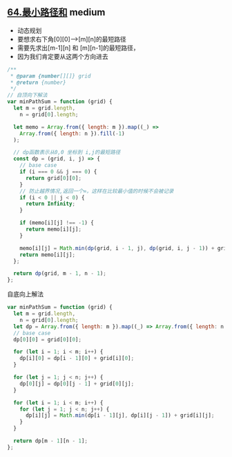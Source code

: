 ## [64.最小路径和](https://leetcode.cn/problems/minimum-path-sum/) <Badge type="warning">medium</Badge>

- 动态规划
- 要想求右下角[0][0]-->[m][n]的最短路径
- 需要先求出[m-1][n] 和 [m][n-1]的最短路径，
- 因为我们肯定要从这两个方向进去

```js
/**
 * @param {number[][]} grid
 * @return {number}
 */
// 自顶向下解法
var minPathSum = function (grid) {
  let m = grid.length,
    n = grid[0].length;

  let memo = Array.from({ length: m }).map((_) =>
    Array.from({ length: n }).fill(-1)
  );

  // dp函数表示从0,0 坐标到 i,j的最短路径
  const dp = (grid, i, j) => {
    // base case
    if (i === 0 && j === 0) {
      return grid[0][0];
    }
    // 防止越界情况,返回一个∞，这样在比较最小值的时候不会被记录
    if (i < 0 || j < 0) {
      return Infinity;
    }

    if (memo[i][j] !== -1) {
      return memo[i][j];
    }

    memo[i][j] = Math.min(dp(grid, i - 1, j), dp(grid, i, j - 1)) + grid[i][j];
    return memo[i][j];
  };

  return dp(grid, m - 1, n - 1);
};
```

自底向上解法

```js
var minPathSum = function (grid) {
  let m = grid.length,
    n = grid[0].length;
  let dp = Array.from({ length: m }).map((_) => Array.from({ length: n }));
  // base case
  dp[0][0] = grid[0][0];

  for (let i = 1; i < m; i++) {
    dp[i][0] = dp[i - 1][0] + grid[i][0];
  }

  for (let j = 1; j < n; j++) {
    dp[0][j] = dp[0][j - 1] + grid[0][j];
  }

  for (let i = 1; i < m; i++) {
    for (let j = 1; j < n; j++) {
      dp[i][j] = Math.min(dp[i - 1][j], dp[i][j - 1]) + grid[i][j];
    }
  }

  return dp[m - 1][n - 1];
};
```
